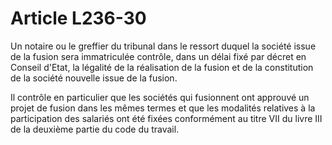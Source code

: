 # Article L236-30

Un notaire ou le greffier du tribunal dans le ressort duquel la société issue de la fusion sera immatriculée contrôle, dans un délai fixé par décret en Conseil d'Etat, la légalité de la réalisation de la fusion et de la constitution de la société nouvelle issue de la fusion.

Il contrôle en particulier que les sociétés qui fusionnent ont approuvé un projet de fusion dans les mêmes termes et que les modalités relatives à la participation des salariés ont été fixées conformément au titre VII du livre III de la deuxième partie du code du travail.
